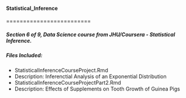 #### Statistical_Inference
=========================

##### Section 6 of 9, Data Science course from JHU/Coursera - Statistical Inference.

##### Files Included:

* StatisticalInferenceCourseProject.Rmd
* Description: Inferenctial Analysis of an Exponential Distribution
* StatisticalInferenceCourseProjectPart2.Rmd
* Description: Effects of Supplements on Tooth Growth of Guinea Pigs
